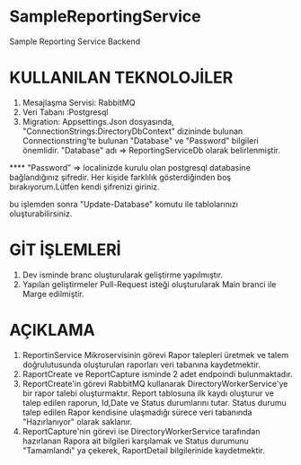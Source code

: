 # SampleReportingService
Sample Reporting Service Backend

# KULLANILAN TEKNOLOJİLER
1.  Mesajlaşma Servisi: RabbitMQ
2.  Veri Tabanı :Postgresql
3.  Migration: Appsettings.Json dosyasında, "ConnectionStrings:DirectoryDbContext" dizininde bulunan Connectionstring'te bulunan "Database" ve "Password" bilgileri önemlidir.
"Database" adı => ReportingServiceDb olarak belirlenmiştir.

**** "Password" => localinizde kurulu olan postgresql databasine bağlandığınız şifredir. Her kişide farklılık gösterdiğinden boş bırakıyorum.Lütfen kendi şifrenizi giriniz.

bu işlemden sonra "Update-Database" komutu ile tablolarınızı oluşturabilirsiniz.


# GİT İŞLEMLERİ
1.  Dev isminde branc oluşturularak geliştirme yapılmıştır. 
2.  Yapılan geliştirmeler Pull-Request isteği oluşturularak Main branci ile Marge edilmiştir.

# AÇIKLAMA
1.  ReportinService Mikroservisinin görevi Rapor talepleri üretmek ve talem doğrulutusunda oluşturulan raporları veri tabanına kaydetmektir.
2.  RaportCreate ve ReportCapture isminde 2 adet endpoindi bulunmaktadır.
3.  ReportCreate'in görevi RabbitMQ kullanarak DirectoryWorkerService'ye bir rapor talebi oluşturmaktır. Report tablosuna ilk kaydı oluşturur ve talep edilen raporun, Id,Date ve Status durumlarını tutar. Status durumu talep edilen Rapor kendisine ulaşmadığı sürece veri tabanında "Hazırlanıyor" olarak saklanır.
4.  ReportCapture'nin görevi ise DirectoryWorkerService tarafından hazırlanan Rapora ait bilgileri karşılamak ve Status durumunu "Tamamlandı" ya çekerek, RaportDetail bilgilerinide kaydetmektir.

